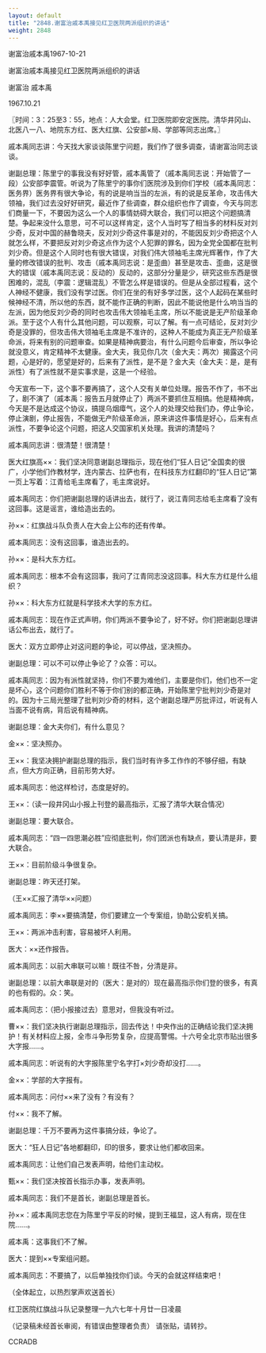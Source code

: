 ```yaml
---
layout: default
title: "2848.谢富治戚本禹接见红卫医院两派组织的讲话"
weight: 2848
---
```


谢富治戚本禹1967-10-21

谢富治戚本禹接见红卫医院两派组织的讲话

谢富治 戚本禹

1967.10.21

〖时间：3：25至3：55，地点：人大会堂。红卫医院即安定医院。清华井冈山、北医八一八、地院东方红、医大红旗、公安部×局、学部等同志出席。〗

戚本禹同志讲：今天找大家谈谈陈里宁问题，我们作了很多调查，请谢富治同志谈谈。

谢副总理：陈里宁的事我没有好好管，戚本禹管了（戚本禹同志说：开始管了一段）公安部李震管。听说为了陈里宁的事你们医院涉及到你们学校（戚本禹同志：医务界）医务界有很大争论，有的说是响当当的左派，有的说是反革命，攻击伟大领袖，我们过去没好好研究，最近作了些调查，群众组织也作了调查，今天与同志们商量一下，不要因为这么一个人的事情妨碍大联合，我们可以把这个问题搞清楚。争起来没什么意思，可不可以这样肯定，这个人当时写了相当多的材料反对刘少奇，反对中国的赫鲁晓夫，反对刘少奇这件事是对的，不能因反刘少奇把这个人就怎么样，不要把反对刘少奇这点作为这个人犯罪的罪名，因为全党全国都在批判刘少奇。但是这个人同时也有很大错误，对我们伟大领袖毛主席光辉著作，作了大量的修改错误的批判、攻击（戚本禹同志说：是歪曲）甚至是攻击、歪曲，这是很大的错误（戚本禹同志说：反动的）反动的，这部分分量是少，研究这些东西是很困难的，混乱（李震：逻辑混乱）不管怎么样是错误的。但是从全部过程看，这个人神经不健康，我们没有学过医。你们在坐的有好多学过医，这个人起码在某些时候神经不清，所以他的东西，就不能作正确的判断，因此不能说他是什么响当当的左派，因为他反刘少奇的同时也攻击伟大领袖毛主席，所以不能说是无产阶级革命派。至于这个人有什么其他问题，可以观察，可以了解。有一点可结论，反对刘少奇是没罪的，但攻击伟大领袖毛主席是不准许的，这种人不能成为真正无产阶级革命派，将来有别的问题审查。如果是精神病要治，有什么问题今后审查，所以争论就没意义，肯定精神不太健康。金大夫，我见你几次（金大夫：两次）揭露这个问题，心是好的，愿望是好的，后来有了派性，是不是？金大夫（金大夫：是，是有派性）有了派性就不是实事求是，这是一个经验。

今天宣布一下，这个事不要再搞了，这个人交有关单位处理。报告不作了，书不出了，剧不演了（戚本禹：报告五月就停止了）两派不要抓住互相搞。他是精神病，今天是不是达成这个协议，搞提乌烟瘴气，这个人的处理交给我们办，停止争论，停止演剧，停止报告，不能做无产阶级革命派，原来讲这件事情是好心，后来有点派性，不要争论这个问题，把这人交国家机关处理。我讲的清楚吗？

戚本禹同志讲：很清楚！很清楚！

医大红旗高××：我们坚决同意谢副总理指示，现在他们“狂人日记”全国卖的很广，小学他们作教材学，连内蒙古、拉萨也有，在科技东方红翻印的“狂人日记”第一页上写着：江青给毛主席看了，毛主席说好。

戚本禹同志：你们把谢副总理的话讲出去，就行了，说江青同志给毛主席看了没有这回事。这是谣言，谁给造出去的。

孙××：红旗战斗队负责人在大会上公布的还有传单。

戚本禹同志：没有这回事，谁造出去的。

孙××：是科大东方红。

戚本禹同志：根本不会有这回事，我问了江青同志没这回事。科大东方红是什么组织？

孙××：科大东方红就是科学技术大学的东方红。

戚本禹同志：现在作正式声明，你们两派不要争论了，好不好。你们把谢副总理讲话公布出去，就行了。

医大：双方立即停止对这问题的争论，可以停战，坚决照办。

谢副总理：可以不可以停止争论了？众答：可以。

戚本禹同志：因为有派性就坚持，你们不要为难他们，主要是你们，他们也不一定是坏心，这个问题你们胜利不等于你们别的都正确，开始陈里宁批判刘少奇是对的。因为十三局光整理了批判刘少奇的材料，这个谢副总理严厉批评过，听说有人当面不说有病，背后说有精神病。

谢副总理：金大夫你们，有什么意见？

金××：坚决照办。

王××：我坚决拥护谢副总理的指示，我们当时有许多工作作的不够仔细，有缺点，但大方向正确，目前形势大好。

戚本禹同志：他这样检讨，态度是好的。

王××：（读一段井冈山小报上刊登的最高指示，汇报了清华大联合情况）

谢副总理：要大联合。

戚本禹同志：“四一四思潮必胜”应彻底批判，你们团派也有缺点，要认清是非，要大联合。

王××：目前阶级斗争很复杂。

谢副总理：昨天还打架。

（王××汇报了清华××问题）

戚本禹同志：李××要搞清楚，你们要建立一个专案组，协助公安机关搞。

王××：两派冲击利害，容易被坏人利用。

医大：××还作报告。

戚本禹同志：以前大串联可以嘛！既往不咎，分清是非。

谢副总理：以前大串联是对的（医大：是对的）现在最高指示你们登的很多，有真的也有假的。众：笑。

戚本禹同志：（把小报接过去）意思对，但我没有听过。

曹××：我们坚决执行谢副总理指示，回去传达！中央作出的正确结论我们坚决拥护！有关材料应上报，全市斗争形势复杂，应提高警惕。十六号全北京市贴出很多大字报……。

戚本禹同志：听说有的大字报陈里宁名字打×刘少奇却没打……。

金××：学部的大字报有。

戚本禹同志：问付××来了没有？有没有？

付××：我不了解。

谢副总理：千万不要再为这件事搞分歧，争论了。

医大：“狂人日记”各地都翻印，印的很多，要求让他们都收回来。

戚本禹同志：让他们自己发表声明，给他们主动权。

甄××：我们坚决按首长指示办事，发表声明。

戚本禹同志：我们不是首长，谢副总理是首长。

孙××：戚本禹同志您在为陈里宁平反的时候，提到王福显，这人有病，现在住院……。

戚本禹：这事我们不了解。

医大：提到××专案组问题。

戚本禹同志：不要搞了，以后单独找你们谈。今天的会就这样结束吧！

（全体起立，以热烈掌声欢送首长）

红卫医院红旗战斗队记录整理一九六七年十月廿一日凌晨

（记录稿未经首长审阅，有错误由整理者负责）  请张贴，请转抄。

CCRADB

